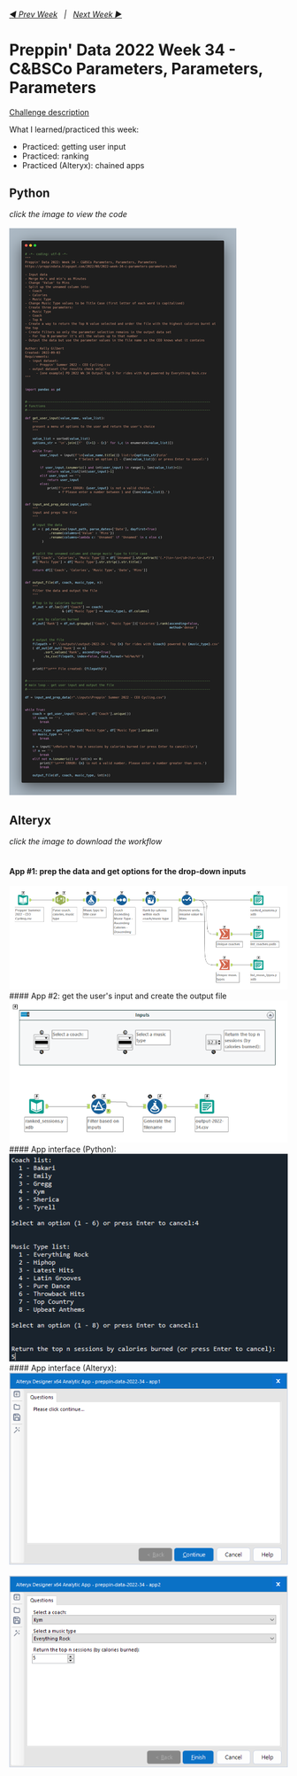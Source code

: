 <h6><a href="..\preppin-data-2022-33\README.md">◀  Prev Week</a>&nbsp;&nbsp;&nbsp;|&nbsp;&nbsp;&nbsp;<a href="..\preppin-data-2022-35\README.md">Next Week  ▶</a></h6>

# Preppin' Data 2022 Week 34 - C&BSCo Parameters, Parameters, Parameters

[Challenge description](https://preppindata.blogspot.com/2022/08/2022-week-34-c-parameters-parameters.html)

What I learned/practiced this week:
* Practiced: getting user input
* Practiced: ranking
* Practiced (Alteryx): chained apps

## Python
<i>click the image to view the code</i><br>
<br>
<a href="preppin-data-2022-34.py">
<img src="img-python-code-2022-34.png?raw=true" alt="Python code">
</a>

## Alteryx
<i>click the image to download the workflow</i><br>
<br>
#### App #1: prep the data and get options for the drop-down inputs
<a href="preppin-data-2022-34.yxzp">
<img src="img-alteryx-2022-34-workflow-app1.png?raw=true" alt="Alteryx workflow for app #1">
</a>
<br>
#### App #2: get the user's input and create the output file
<a href="preppin-data-2022-34.yxzp">
<img src="img-alteryx-2022-34-workflow-app2.png?raw=true" alt="Alteryx workflow for app #2">
</a>
<br>
#### App interface (Python):
<img src="img-python-code-2022-34-interface.png?raw=true" alt="Python interface">
<br>
#### App interface (Alteryx):
<img src="img-alteryx-2022-34-interface-app1.png?raw=true" alt="Alteryx interface for app #1">
<br>
<br>
<img src="img-alteryx-2022-34-interface-app2.png?raw=true" alt="Alteryx interface for app #2">
<br>